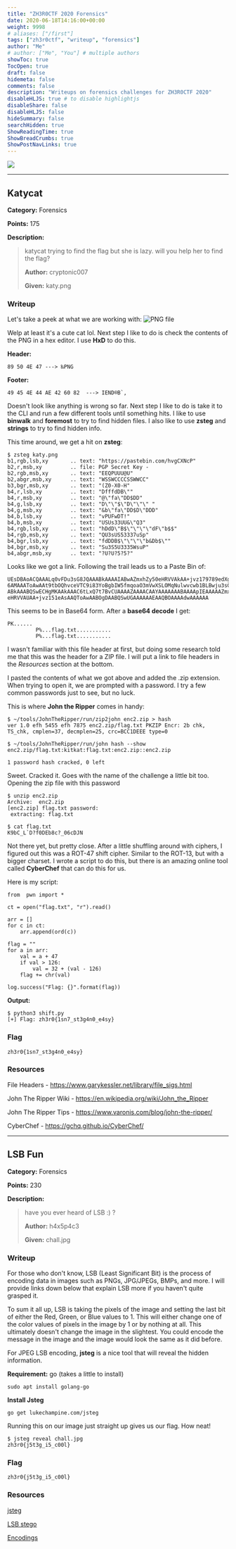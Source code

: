 ```yaml
---
title: "ZH3R0CTF 2020 Forensics"
date: 2020-06-18T14:16:00+00:00
weight: 9998
# aliases: ["/first"]
tags: ["zh3r0ctf", "writeup", "forensics"]
author: "Me"
# author: ["Me", "You"] # multiple authors
showToc: true
TocOpen: true
draft: false
hidemeta: false
comments: false
description: "Writeups on forensics challenges for ZH3R0CTF 2020"
disableHLJS: true # to disable highlightjs
disableShare: false
disableHLJS: false
hideSummary: false
searchHidden: true
ShowReadingTime: true
ShowBreadCrumbs: true
ShowPostNavLinks: true
---
```


<img src="/img/forensics.png">

---


## Katycat
**Category:** Forensics

**Points:** 175

**Description:**
> katycat trying to find the flag but she is lazy. will you help her to find the flag?
>
> **Author:** cryptonic007
>
> **Given:** katy.png

### Writeup
Let's take a peek at what we are working with:
![PNG file](https://github.com/itsecgary/CTFs/blob/master/ZH3R0CTF%202020/Katykat/katy.png)

Welp at least it's a cute cat lol. Next step I like to do is check the contents
of the PNG in a hex editor. I use **HxD** to do this.

**Header:**
```
89 50 4E 47 ---> ‰PNG
```

**Footer:**
```
49 45 4E 44 AE 42 60 82  ---> IEND®B`‚
```

Doesn't look like anything is wrong so far. Next step I like to do is take it to
the CLI and run a few different tools until something hits. I like to use **binwalk**
and **foremost** to try to find hidden files. I also like to use **zsteg** and
**strings** to try to find hidden info.

This time around, we get a hit on **zsteg**:
```
$ zsteg katy.png
b1,rgb,lsb,xy       .. text: "https://pastebin.com/hvgCXNcP"
b2,r,msb,xy         .. file: PGP Secret Key -
b2,rgb,msb,xy       .. text: "EEQPUUU@U"
b2,abgr,msb,xy      .. text: "WSSWCCCCSSWWCC"
b3,bgr,msb,xy       .. text: "(Z0-X0-H"
b4,r,lsb,xy         .. text: "DfffdDB\""
b4,r,msb,xy         .. text: "@\"fa\"DD$DD"
b4,g,lsb,xy         .. text: "D\"\"$\"D\"\"\" "
b4,g,msb,xy         .. text: "&b\"fa\"DD$D\"DDD"
b4,b,lsb,xy         .. text: "vPUFwDT!"
b4,b,msb,xy         .. text: "USUs33UU&\"Q3"
b4,rgb,lsb,xy       .. text: "hDdD\"B$\"\"\"\"dF\"b$$"
b4,rgb,msb,xy       .. text: "QU3sUS53337uSp"
b4,bgr,lsb,xy       .. text: "fdDDB$\"\"\"\"b&Db$\""
b4,bgr,msb,xy       .. text: "Su3S5U3335WsuP"
b4,abgr,msb,xy      .. text: "?U?U?5?5?"
```

Looks like we got a link. Following the trail leads us to a Paste Bin of:
```
UEsDBAoACQAAALq0vFDu3sG8JQAAABkAAAAIABwAZmxhZy50eHRVVAkAA+jvz179789edXgLAAEE
6AMAAAToAwAAt9tbOQhvceVTC9i83YoBgbIW5fmqoaO3mVwXSLOMqNulwvcwb1BLBwju3sG8JQAA
ABkAAABQSwECHgMKAAkAAAC6tLxQ7t7BvCUAAAAZAAAACAAYAAAAAAABAAAApIEAAAAAZmxhZy50
eHRVVAUAA+jvz151eAsAAQToAwAABOgDAABQSwUGAAAAAAEAAQBOAAAAdwAAAAAA
```
This seems to be in Base64 form. After a **base64 decode** I get:
```
PK......
         P%...flag.txt...........
         P%...flag.txt...........
```

I wasn't familiar with this file header at first, but doing some research told
me that this was the header for a ZIP file. I will put a link to file headers
in the *Resources* section at the bottom.

I pasted the contents of what we got above and added the .zip extension. When
trying to open it, we are prompted with a password. I try a few common passwords
just to see, but no luck.

This is where **John the Ripper** comes in handy:
```
$ ~/tools/JohnTheRipper/run/zip2john enc2.zip > hash
ver 1.0 efh 5455 efh 7875 enc2.zip/flag.txt PKZIP Encr: 2b chk, TS_chk, cmplen=37, decmplen=25, crc=BCC1DEEE type=0

$ ~/tools/JohnTheRipper/run/john hash --show
enc2.zip/flag.txt:kitkat:flag.txt:enc2.zip::enc2.zip

1 password hash cracked, 0 left
```

Sweet. Cracked it. Goes with the name of the challenge a little bit too. Opening
the zip file with this password
```
$ unzip enc2.zip
Archive:  enc2.zip
[enc2.zip] flag.txt password:
 extracting: flag.txt

$ cat flag.txt
K9bC_L`D?f0DEb8c?_06cDJN
```

Not there yet, but pretty close. After a little shuffling around with ciphers, I
figured out this was a ROT-47 shift cipher. Similar to the ROT-13, but with a
bigger charset. I wrote a script to do this, but there is an amazing online tool
called **CyberChef** that can do this for us.

Here is my script:
```
from  pwn import *

ct = open("flag.txt", "r").read()

arr = []
for c in ct:
    arr.append(ord(c))

flag = ""
for a in arr:
    val = a + 47
    if val > 126:
        val = 32 + (val - 126)
    flag += chr(val)

log.success("Flag: {}".format(flag))
```

**Output:**
```
$ python3 shift.py
[+] Flag: zh3r0{1sn7_st3g4n0_e4sy}
```

### Flag
`zh3r0{1sn7_st3g4n0_e4sy}`

### Resources
File Headers - https://www.garykessler.net/library/file_sigs.html

John The Ripper Wiki - https://en.wikipedia.org/wiki/John_the_Ripper

John The Ripper Tips - https://www.varonis.com/blog/john-the-ripper/

CyberChef - https://gchq.github.io/CyberChef/


---


## LSB Fun
**Category:** Forensics

**Points:** 230

**Description:**
> have you ever heard of LSB :) ?
>
> **Author:** h4x5p4c3
>
> **Given:** chall.jpg

### Writeup
For those who don't know, LSB (Least Significant Bit) is the process of encoding
data in images such as PNGs, JPG/JPEGs, BMPs, and more. I will provide links
down below that explain LSB more if you haven't quite grasped it.

To sum it all up, LSB is taking the pixels of the image and setting the last bit
of either the Red, Green, or Blue values to 1. This will either change one of
the color values of pixels in the image by 1 or by nothing at all. This ultimately
doesn't change the image in the slightest. You could encode the message in the
image and the image would look the same as it did before.

For JPEG LSB encoding, **jsteg** is a nice tool that will reveal the hidden
information.

**Requirement:** go (takes a little to install)
```
sudo apt install golang-go
```

**Install Jsteg**
```
go get lukechampine.com/jsteg
```

Running this on our image just straight up gives us our flag. How neat!
```
$ jsteg reveal chall.jpg
zh3r0{j5t3g_i5_c00l}
```

### Flag
`zh3r0{j5t3g_i5_c00l}`

### Resources
[jsteg](https://github.com/lukechampine/jsteg)

[LSB stego](https://itnext.io/steganography-101-lsb-introduction-with-python-4c4803e08041)

[Encodings](https://alchitry.com/blogs/tutorials/encodings)



